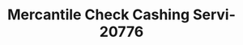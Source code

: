 ---
f_zip-code: 41822
f_state-code: KY
title: Mercantile Check Cashing Servi-20776
f_phone: 606-785-0613
f_city-only: Hindman
f_address: 15 Main Street E Hindman
f_location-unique-id: '20776'
slug: mercantile-check-cashing-servi-20776
updated-on: '2024-05-30T13:46:58.046Z'
created-on: '2024-05-30T13:36:59.803Z'
published-on: '2024-05-30T13:54:32.469Z'
f_city-state: cms/city/hindman-ky.md
f_company: cms/company/mercantile-check-cashing-servi.md
f_state: cms/state/kentucky.md
layout: '[payday-loan].html'
tags: payday-loan
---